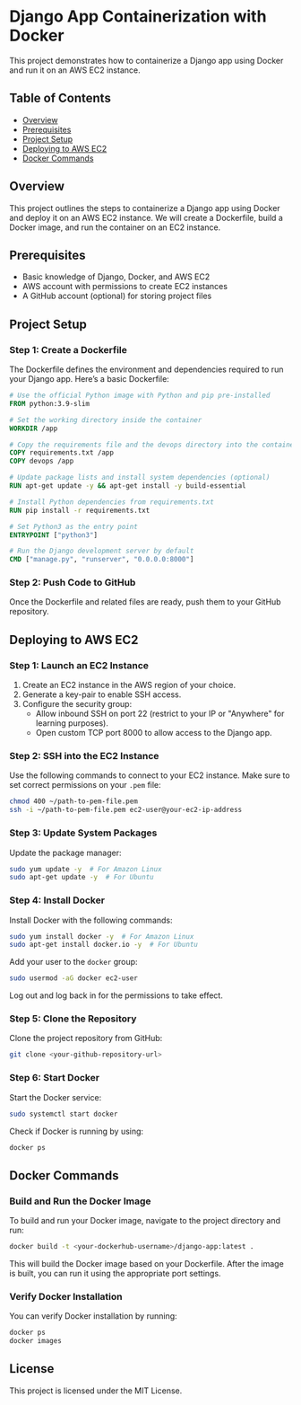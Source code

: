 
# Django App Containerization with Docker

This project demonstrates how to containerize a Django app using Docker and run it on an AWS EC2 instance.

## Table of Contents
- [Overview](#overview)
- [Prerequisites](#prerequisites)
- [Project Setup](#project-setup)
- [Deploying to AWS EC2](#deploying-to-aws-ec2)
- [Docker Commands](#docker-commands)

## Overview
This project outlines the steps to containerize a Django app using Docker and deploy it on an AWS EC2 instance. We will create a Dockerfile, build a Docker image, and run the container on an EC2 instance.

## Prerequisites
- Basic knowledge of Django, Docker, and AWS EC2
- AWS account with permissions to create EC2 instances
- A GitHub account (optional) for storing project files

## Project Setup

### Step 1: Create a Dockerfile

The Dockerfile defines the environment and dependencies required to run your Django app. Here’s a basic Dockerfile:

```Dockerfile
# Use the official Python image with Python and pip pre-installed
FROM python:3.9-slim

# Set the working directory inside the container
WORKDIR /app

# Copy the requirements file and the devops directory into the container
COPY requirements.txt /app
COPY devops /app

# Update package lists and install system dependencies (optional)
RUN apt-get update -y && apt-get install -y build-essential

# Install Python dependencies from requirements.txt
RUN pip install -r requirements.txt

# Set Python3 as the entry point
ENTRYPOINT ["python3"]

# Run the Django development server by default
CMD ["manage.py", "runserver", "0.0.0.0:8000"]
```

### Step 2: Push Code to GitHub
Once the Dockerfile and related files are ready, push them to your GitHub repository.

## Deploying to AWS EC2

### Step 1: Launch an EC2 Instance

1. Create an EC2 instance in the AWS region of your choice.
2. Generate a key-pair to enable SSH access.
3. Configure the security group:
   - Allow inbound SSH on port 22 (restrict to your IP or "Anywhere" for learning purposes).
   - Open custom TCP port 8000 to allow access to the Django app.

### Step 2: SSH into the EC2 Instance

Use the following commands to connect to your EC2 instance. Make sure to set correct permissions on your `.pem` file:

```bash
chmod 400 ~/path-to-pem-file.pem
ssh -i ~/path-to-pem-file.pem ec2-user@your-ec2-ip-address
```

### Step 3: Update System Packages

Update the package manager:

```bash
sudo yum update -y  # For Amazon Linux
sudo apt-get update -y  # For Ubuntu
```

### Step 4: Install Docker

Install Docker with the following commands:

```bash
sudo yum install docker -y  # For Amazon Linux
sudo apt-get install docker.io -y  # For Ubuntu
```

Add your user to the `docker` group:

```bash
sudo usermod -aG docker ec2-user
```

Log out and log back in for the permissions to take effect.

### Step 5: Clone the Repository

Clone the project repository from GitHub:

```bash
git clone <your-github-repository-url>
```

### Step 6: Start Docker

Start the Docker service:

```bash
sudo systemctl start docker
```

Check if Docker is running by using:

```bash
docker ps
```

## Docker Commands

### Build and Run the Docker Image

To build and run your Docker image, navigate to the project directory and run:

```bash
docker build -t <your-dockerhub-username>/django-app:latest .
```

This will build the Docker image based on your Dockerfile. After the image is built, you can run it using the appropriate port settings.

### Verify Docker Installation

You can verify Docker installation by running:

```bash
docker ps
docker images
```

## License
This project is licensed under the MIT License.
